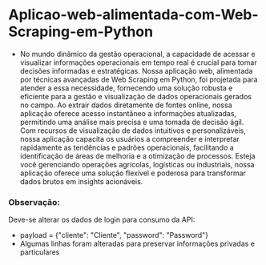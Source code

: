 # Aplicao-web-alimentada-com-Web-Scraping-em-Python
- No mundo dinâmico da gestão operacional, a capacidade de acessar e visualizar informações operacionais em tempo real é crucial para tomar decisões informadas e estratégicas. Nossa aplicação web, alimentada por técnicas avançadas de Web Scraping em Python, foi projetada para atender a essa necessidade, fornecendo uma solução robusta e eficiente para a gestão e visualização de dados operacionais gerados no campo. Ao extrair dados diretamente de fontes online, nossa aplicação oferece acesso instantâneo a informações atualizadas, permitindo uma análise mais precisa e uma tomada de decisão ágil. Com recursos de visualização de dados intuitivos e personalizáveis, nossa aplicação capacita os usuários a compreender e interpretar rapidamente as tendências e padrões operacionais, facilitando a identificação de áreas de melhoria e a otimização de processos. Esteja você gerenciando operações agrícolas, logísticas ou industriais, nossa aplicação oferece uma solução flexível e poderosa para transformar dados brutos em insights acionáveis.

### Observação:
Deve-se alterar os dados de login para consumo da API:
  - payload = {"cliente": "Cliente", "password": "Password"}
  - Algumas linhas foram alteradas para preservar informações privadas e particulares
